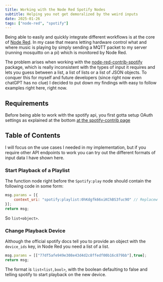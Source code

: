 ```yaml
---
title: Working with the Node Red Spotify Nodes
subtitle: Helping you not get demoralized by the weird inputs
date: 2025-01-26
tags: ["node-red", "spotify"]
---
```


Being able to easily and quickly integrate different workflows is at the core of 
[Node Red](https://nodered.org/). In my case that means letting hardware control
what and where music is playing by simply sending a MQTT packet to my server 
(running mosquitto on a pi) which is monitored by Node Red.

The problem arises when working with the [node-red-contrib-spotify](https://flows.nodered.org/node/node-red-contrib-spotify)
package, which is really inconsistent with the types of input it requires and lets
you guess between a list, a list of lists or a list of JSON objects. To conquer this
for myself and future developers (since right now even chatGPT has no clue) I decided to
put down my findings with easy to follow examples right here, right now. 

## Requirements
Before being able to work with the spotify api, you first gotta setup OAuth settings
as explained at the bottom [at the spotify-contrib page](https://flows.nodered.org/node/node-red-contrib-spotify)

## Table of Contents
I will focus on the use cases I needed in my implementation, but if you require other
API endpoints to work you can try out the different formats of input data I have shown here.

### Start Playback of a Playlist
The function node right before the `Spotify:play` node should contain the following code in some form:
```js
msg.params = [{
    context_uri: "spotify:playlist:0hKdgfk66xiKChBS3fuc9O" // Replacew \w playlist/album URI
}];
return msg;
```
So `list<object>`.


### Change Playback Device
Although the official spotify docs tell you to provide an object with the `device_ids` key,
in Node Red you need a list of a list.
```js
msg.params = [["77df5afe949e308e43d4d2c8ffedf00b16c879bb"],true];
return msg;
```
The format is `list<list,bool>`, with the boolean defaulting to false and telling spotify to 
start playback on the new device. 



